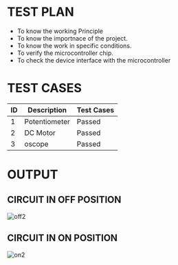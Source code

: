 # TEST PLAN


* To know the working Principle
* To know the importnace of the project.
* To know the work in specific conditions.
* To verify the microcontroller chip.
* To check the device interface with the microcontroller




# TEST CASES


|  ID   | Description | Test Cases|
| ----- | ----------- | ------------------------------- |
|  1 |    Potentiometer  |  Passed |
| 2 |    DC Motor | Passed |
|  3 |    oscope | Passed |


# OUTPUT


## CIRCUIT IN OFF POSITION

![off2](https://user-images.githubusercontent.com/86227942/164803632-f01779a0-4119-41b6-88ef-f9fbd9eafc55.png)



## CIRCUIT IN ON POSITION

![on2](https://user-images.githubusercontent.com/86227942/164803661-84a3507c-1471-4b5e-853a-6b55c0d7cccb.png)


